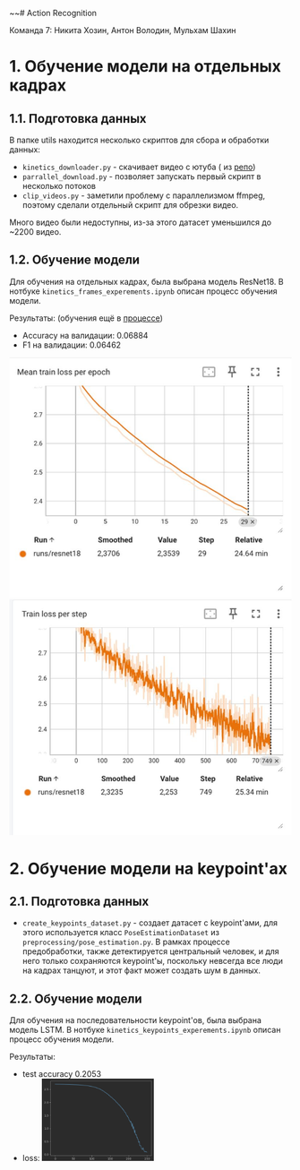 ~~# Action Recognition

Команда 7: Никита Хозин, Антон Володин, Мульхам Шахин

# 1. Обучение модели на отдельных кадрах

## 1.1. Подготовка данных

В папке utils находится несколько скриптов для сбора и обработки данных:

- `kinetics_downloader.py` - скачивает видео с ютуба (
  из [репо](https://github.com/SashaMogilevskii/hw5_action_recognition/blob/master/scripts/utils.py))
- `parrallel_download.py` - позволяет запускать первый скрипт в несколько потоков
- `clip_videos.py` - заметили проблему с параллелизмом ffmpeg, поэтому сделали отдельный скрипт для обрезки видео.

Много видео были недоступны, из-за этого датасет уменьшился до ~2200 видео.

## 1.2. Обучение модели

Для обучения на отдельных кадрах, была выбрана модель ResNet18. В нотбуке `kinetics_frames_experements.ipynb`
описан процесс обучения модели.

Результаты: (обучения ещё в [процессе](https://colab.research.google.com/drive/1JWfH7iF8s7Sk_BndAoJTv_6xvf-8U2gz?usp=sharing))

- Accuracy на валидации: 0.06884
- F1 на валидации: 0.06462

![imags/loss_pre_epoch.png](imags/loss_per_epoch.png)
![imags/loss_pre_step.png](imags/loss_per_step.png)
# 2. Обучение модели на keypoint'ах

## 2.1. Подготовка данных

- `create_keypoints_dataset.py` - создает датасет с keypoint'ами, для этого используется класс `PoseEstimationDataset`
  из `preprocessing/pose_estimation.py`.
  В рамках процессе предобработки, также детектируется центральный человек, и для него только сохраняются keypoint'ы,
  поскольку невсегда все люди на кадрах танцуют, и этот факт может создать шум в данных.

## 2.2. Обучение модели

Для обучения на последовательности keypoint'ов, была выбрана модель LSTM. В
нотбуке `kinetics_keypoints_experements.ipynb` описан процесс обучения модели.

Результаты:
- test accuracy 0.2053
- loss:
  <img alt="imags/img.png" src="imags\img.png" width="200px"/> 
